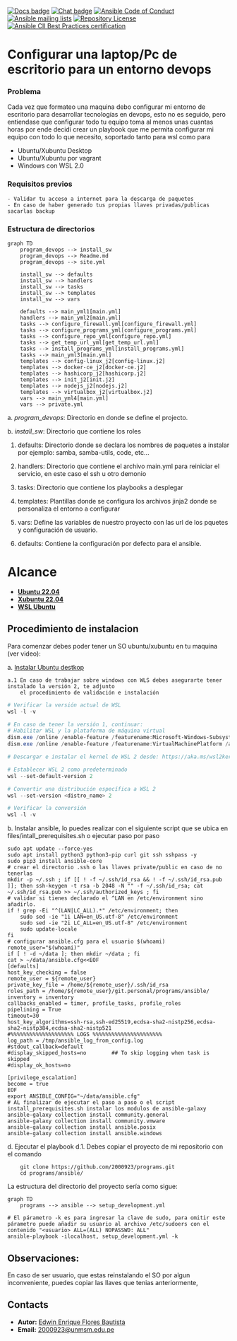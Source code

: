 [![Docs badge](https://img.shields.io/badge/docs-latest-brightgreen.svg)](https://docs.ansible.com/ansible/latest/)
[![Chat badge](https://img.shields.io/badge/chat-IRC-brightgreen.svg)](https://docs.ansible.com/ansible/latest/community/communication.html)
[![Ansible Code of Conduct](https://img.shields.io/badge/code%20of%20conduct-Ansible-silver.svg)](https://docs.ansible.com/ansible/latest/community/code_of_conduct.html)
[![Ansible mailing lists](https://img.shields.io/badge/mailing%20lists-Ansible-orange.svg)](https://docs.ansible.com/ansible/latest/community/communication.html#mailing-list-information)
[![Repository License](https://img.shields.io/badge/license-GPL%20v3.0-brightgreen.svg)](https://www.gnu.org/licenses/gpl-3.0.html)
[![Ansible CII Best Practices certification](https://bestpractices.coreinfrastructure.org/projects/2372/badge)](https://bestpractices.coreinfrastructure.org/projects/2372)

# Configurar una laptop/Pc de escritorio para un entorno devops

### Problema

Cada vez que formateo una maquina debo configurar mi entorno de escritorio para desarrollar tecnologías en devops,
esto no es seguido, pero entiendase que configurar todo tu equipo toma al menos unas cuantas horas por ende decidí
crear un playbook que me permita configurar mi equipo con todo lo que necesito, soportado tanto para wsl como para

- Ubuntu/Xubuntu Desktop
- Ubuntu/Xubuntu por vagrant
- Windows con WSL 2.0

### Requisitos previos

    - Validar tu acceso a internet para la descarga de paquetes
    - En caso de haber generado tus propias llaves privadas/publicas sacarlas backup

### Estructura de directorios

```mermaid
graph TD
    program_devops --> install_sw
    program_devops --> Readme.md
    program_devops --> site.yml

    install_sw --> defaults
    install_sw --> handlers
    install_sw --> tasks
    install_sw --> templates
    install_sw --> vars

    defaults --> main_yml1[main.yml]
    handlers --> main_yml2[main.yml]
    tasks --> configure_firewall.yml[configure_firewall.yml]
    tasks --> configure_programs_yml[configure_programs.yml]
    tasks --> configure_repo_yml[configure_repo.yml]
    tasks --> get_temp_url_yml[get_temp_url.yml]
    tasks --> install_programs_yml[install_programs.yml]
    tasks --> main_yml3[main.yml]
    templates --> config-linux_j2[config-linux.j2]
    templates --> docker-ce_j2[docker-ce.j2]
    templates --> hashicorp_j2[hashicorp.j2]
    templates --> init_j2[init.j2]
    templates --> nodejs_j2[nodejs.j2]
    templates --> virtualbox_j2[virtualbox.j2]
    vars --> main_yml4[main.yml]
    vars --> private.yml
```

a. _program_devops_: Directorio en donde se define el projecto.

b. _install_sw_: Directorio que contiene los roles

1. defaults: Directorio donde se declara los nombres de paquetes a instalar por ejemplo: samba, samba-utils, code, etc...

2. handlers: Directorio que contiene el archivo main.yml para reiniciar el servicio, en este caso el ssh u otro demonio

3. tasks: Directorio que contiene los playbooks a desplegar

4. templates: Plantillas donde se configura los archivos jinja2 donde se personaliza el entorno a configurar

5. vars: Define las variables de nuestro proyecto con las url de los pquetes y configuración de usuario.

6. defaults: Contiene la configuración por defecto para el ansible.

# Alcance

- **[Ubuntu 22.04](https://www.ubuntu.com)**
- **[Xubuntu 22.04](https://xubuntu.org/)**
- **[WSL Ubuntu](https://learn.microsoft.com/en-us/windows/wsl/about)**

## Procedimiento de instalacion

Para comenzar debes poder tener un SO ubuntu/xubuntu en tu maquina (ver video):

a. [Instalar Ubuntu destkop](https://www.youtube.com/watch?v=8MRibUo9VAA)

    a.1 En caso de trabajar sobre windows con WLS debes asegurarte tener instalado la versión 2, te adjunto
        el procedimiento de validación e instalación

```PowerShell
# Verificar la versión actual de WSL
wsl -l -v

# En caso de tener la versión 1, continuar:
# Habilitar WSL y la plataforma de máquina virtual
dism.exe /online /enable-feature /featurename:Microsoft-Windows-Subsystem-Linux /all /norestart
dism.exe /online /enable-feature /featurename:VirtualMachinePlatform /all /norestart

# Descargar e instalar el kernel de WSL 2 desde: https://aka.ms/wsl2kernel

# Establecer WSL 2 como predeterminado
wsl --set-default-version 2

# Convertir una distribución específica a WSL 2
wsl --set-version <distro_name> 2

# Verificar la conversión
wsl -l -v
```

b. Instalar ansible, lo puedes realizar con el siguiente script que se ubica en files/intall_prerequisites.sh o ejecutar paso por paso

```shell
sudo apt update --force-yes
sudo apt install python3 python3-pip curl git ssh sshpass -y
sudo pip3 install ansible-core
# crear el directorio .ssh o las llaves private/public en caso de no tenerlas
mkdir -p ~/.ssh ; if [[ ! -f ~/.ssh/id_rsa && ! -f ~/.ssh/id_rsa.pub ]]; then ssh-keygen -t rsa -b 2048 -N "" -f ~/.ssh/id_rsa; cat ~/.ssh/id_rsa.pub >> ~/.ssh/authorized_keys ; fi
# validar si tienes declarado el ^LAN en /etc/environment sino añadirlo.
if ! grep -Ei "^(LAN|LC_ALL).*" /etc/environment; then
    sudo sed -ie "1i LAN=en_US.utf-8" /etc/environment
    sudo sed -ie "2i LC_ALL=en_US.utf-8" /etc/environment
    sudo update-locale
fi
# configurar ansible.cfg para el usuario $(whoami)
remote_user="$(whoami)"
if [ ! -d ~/data ]; then mkdir ~/data ; fi
cat > ~/data/ansible.cfg<<EOF
[defaults]
host_key_checking = false
remote_user = ${remote_user}
private_key_file = /home/${remote_user}/.ssh/id_rsa
roles_path = /home/${remote_user}/git.personal/programs/ansible/
inventory = inventory
callbacks_enabled = timer, profile_tasks, profile_roles
pipelining = True
timeout=30
host_key_algorithms=ssh-rsa,ssh-ed25519,ecdsa-sha2-nistp256,ecdsa-sha2-nistp384,ecdsa-sha2-nistp521
#%%%%%%%%%%%%%%%%%%%% LOGS %%%%%%%%%%%%%%%%%%%%%%
log_path = /tmp/ansible_log_from_config.log
#stdout_callback=default
#display_skipped_hosts=no        ## To skip logging when task is skipped
#display_ok_hosts=no

[privilege_escalation]
become = true
EOF
export ANSIBLE_CONFIG="~/data/ansible.cfg"
# AL finalizar de ejecutar el paso a paso o el script install_prerequisites.sh instalar los modulos de ansible-galaxy
ansible-galaxy collection install community.general
ansible-galaxy collection install community.vmware
ansible-galaxy collection install ansible.posix
ansible-galaxy collection install ansible.windows
```

d. Ejecutar el playbook
d.1. Debes copiar el proyecto de mi repositorio con el comando

```shell
    git clone https://github.com/2000923/programs.git
    cd programs/ansible/
```

La estructura del directorio del proyecto sería como sigue:

```mermaid
graph TD
    programs --> ansible --> setup_development.yml
```

```shell
# El párametro -k es para ingresar la clave de sudo, para omitir este párametro puede añadir su usuario al archivo /etc/sudoers con el contenido "<usuario> ALL=(ALL) NOPASSWD: ALL"
ansible-playbook -ilocalhost, setup_development.yml -k
```

## Observaciones:

En caso de ser usuario, que estas reinstalando el SO por algun inconveniente, puedes copiar las llaves que tenias anteriormente,

## Contacts

- **Autor:** [Edwin Enrique Flores Bautista](https://www.linkedin.com/in/edwin-enrique-flores-bautista/)
- **Email:** 2000923@unmsm.edu.pe
